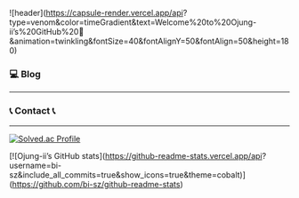 ![header](https://capsule-render.vercel.app/api?
type=venom&color=timeGradient&text=Welcome%20to%20Ojung-ii’s%20GitHub%20👋
&animation=twinkling&fontSize=40&fontAlignY=50&fontAlign=50&height=180)


### 💻 Blog
----
<div style=“display:flex; flex-direction:row;”>
<a href="https://ojungii-pacemaker.tistory.com/“>
<img src=”https://img.shields.io/badge/
Tistory-000000?style=for-the-badge&logo=Tistory&logoColor=white">
</a>

### 📞 Contact 📞
----
<div style=“display:flex; flex-direction:row;”>
<a href="mailto:ojh7839@gmail.com“>
<img src=”https://img.shields.io/badge/
Gmail-EA4335?style=for-the-badge&logo=Gmail&logoColor=white">
</a>
<a href="https://www.instagram.com/o_jung.ii“>
<img src=”https://img.shields.io/badge/
Instagram-E4405F?style=for-the-badge&logo=Instagram&logoColor=white">
</a>


[![Solved.ac Profile](http://mazassumnida.wtf/api/v2/generate_badge?boj=ojh7839)](https://solved.ac/gykim4u1/)


[![Ojung-ii’s GitHub stats](https://github-readme-stats.vercel.app/api?
username=bi-sz&include_all_commits=true&show_icons=true&theme=cobalt)]
(https://github.com/bi-sz/github-readme-stats)



